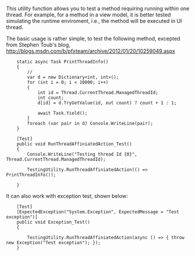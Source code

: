 This utility function allows you to test a method requiring running within one thread. For example, for a method in a view model, it is better tested simulating the runtime enviroment, i.e., the method will be executed in UI thread.

The basic usage is rather simple, to test the following method, excepted from Stephen Toub's blog, http://blogs.msdn.com/b/pfxteam/archive/2012/01/20/10259049.aspx

        static async Task PrintThreadInfo()
        {
            //
            var d = new Dictionary<int, int>();
            for (int i = 0; i < 10000; i++)
            {
                int id = Thread.CurrentThread.ManagedThreadId;
                int count;
                d[id] = d.TryGetValue(id, out count) ? count + 1 : 1;

                await Task.Yield();
            }
            foreach (var pair in d) Console.WriteLine(pair);
        }
        
        [Test]
        public void RunThreadAffiniatedAction_Test()
        {
            Console.WriteLine("Testing thread Id {0}", Thread.CurrentThread.ManagedThreadId);

            TestingUtility.RunThreadAffiniatedAction(() => PrintThreadInfo());
           
        }
        
It can also work with exception test, shown below:

        [Test]
        [ExpectedException("System.Exception", ExpectedMessage = "Test exception")]
        public void Exception_Test()
        {
            
            TestingUtility.RunThreadAffiniatedAction(async () => { throw new Exception("Test exception"); });
        }
